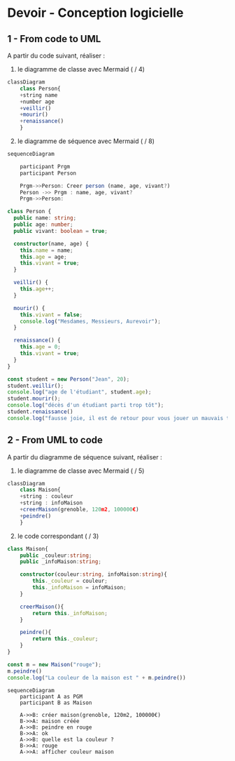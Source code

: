 # Devoir - Conception logicielle

## 1 - From code to UML

A partir du code suivant, réaliser :
1. le diagramme de classe avec Mermaid ( / 4)
```ts
classDiagram
    class Person{
    +string name
    +number age
    +veillir()
    +mourir()
    +renaissance()
    }
```
2. le diagramme de séquence avec Mermaid ( / 8)
```ts
sequenceDiagram

    participant Prgm
    participant Person 

    Prgm->>Person: Creer person (name, age, vivant?)
    Person ->> Prgm : name, age, vivant?
    Prgm->>Person: 
```

```typescript
class Person {
  public name: string;
  public age: number;
  public vivant: boolean = true;

  constructor(name, age) {
    this.name = name;
    this.age = age;
    this.vivant = true;
  }

  veillir() {
    this.age++;
  }

  mourir() {
    this.vivant = false;
    console.log("Mesdames, Messieurs, Aurevoir");
  }

  renaissance() {
    this.age = 0;
    this.vivant = true;
  }
}

const student = new Person("Jean", 20);
student.veillir();
console.log("age de l'étudiant", student.age);
student.mourir();
console.log("décès d'un étudiant parti trop tôt");
student.renaissance()
console.log("fausse joie, il est de retour pour vous jouer un mauvais tour", student.age);
```

## 2 - From UML to code

A partir du diagramme de séquence suivant, réaliser :
1. le diagramme de classe avec Mermaid ( / 5)
``` ts
classDiagram
    class Maison{
    +string : couleur
    +string : infoMaison
    +creerMaison(grenoble, 120m2, 100000€)
    +peindre()
    }

```
2. le code correspondant ( / 3)
``` ts
class Maison{
    public _couleur:string;
    public _infoMaison:string;

    constructor(couleur:string, infoMaison:string){
        this._couleur = couleur;
        this._infoMaison = infoMaison;
    }

    creerMaison(){
        return this._infoMaison;
    }

    peindre(){
        return this._couleur;
    }
}

const m = new Maison("rouge");
m.peindre()
console.log("La couleur de la maison est " + m.peindre())
```


```mermaid
sequenceDiagram
    participant A as PGM
    participant B as Maison

    A->>B: créer maison(grenoble, 120m2, 100000€)
    B->>A: maison créée
    A->>B: peindre en rouge
    B->>A: ok
    A->>B: quelle est la couleur ?
    B->>A: rouge
    A->>A: afficher couleur maison
```
